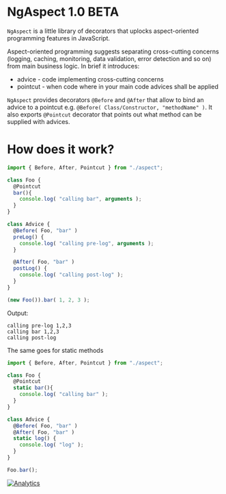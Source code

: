 # NgAspect 1.0 BETA

`NgAspect` is a little library of decorators that uplocks aspect-oriented programming features in JavaScript.

Aspect-oriented programming suggests separating cross-cutting concerns (logging, caching, monitoring,
data validation, error detection and so on) from main business logic. In brief it introduces:
* advice - code implementing cross-cutting concerns
* pointcut - when code where in your main code advices shall be applied

`NgAspect` provides decorators `@Before` and `@After` that allow to bind an advice to a pointcut e.g. `@Before( Class/Constructor, "methodName" )`.
It also exports `@Pointcut` decorator that points out what method can be supplied with advices.


# How does it work?

```javascript
import { Before, After, Pointcut } from "./aspect";

class Foo {
  @Pointcut
  bar(){
    console.log( "calling bar", arguments );
  }
}

class Advice {
  @Before( Foo, "bar" )
  preLog() {
    console.log( "calling pre-log", arguments );
  }

  @After( Foo, "bar" )
  postLog() {
    console.log( "calling post-log" );
  }
}

(new Foo()).bar( 1, 2, 3 );

```

Output:
```
calling pre-log 1,2,3
calling bar 1,2,3
calling post-log
```

The same goes for static methods

```javascript
import { Before, After, Pointcut } from "./aspect";

class Foo {
  @Pointcut
  static bar(){
    console.log( "calling bar" );
  }
}

class Advice {
  @Before( Foo, "bar" )
  @After( Foo, "bar" )
  static log() {
    console.log( "log" );
  }
}

Foo.bar();

```

[![Analytics](https://ga-beacon.appspot.com/UA-1150677-13/dsheiko/ng-aspect)](http://githalytics.com/dsheiko/ng-aspect)

